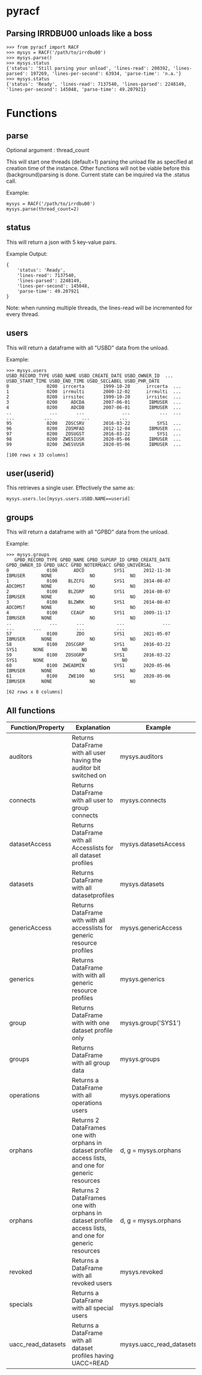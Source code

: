 # pyracf

## Parsing IRRDBU00 unloads like a boss

    >>> from pyracf import RACF
    >>> mysys = RACF('/path/to/irrdbu00')
    >>> mysys.parse()
    >>> mysys.status
    {'status': 'Still parsing your unload', 'lines-read': 200392, 'lines-parsed': 197269, 'lines-per-second': 63934, 'parse-time': 'n.a.'}
    >>> mysys.status
    {'status': 'Ready', 'lines-read': 7137540, 'lines-parsed': 2248149, 'lines-per-second': 145048, 'parse-time': 49.207921}
    
# Functions 

## parse

Optional argument : thread_count 

This will start one threads (default=1) parsing the unload file as specified at creation time of the instance. Other functions will not be viable before this (background)parsing is done. Current state can be inquired via the .status call.

Example:

    mysys = RACF('/path/to/irrdbu00')
    mysys.parse(thread_count=2)

## status

This will return a json with 5 key-value pairs.

Example Output:

    {
        'status': 'Ready', 
        'lines-read': 7137540, 
        'lines-parsed': 2248149, 
        'lines-per-second': 145048, 
        'parse-time': 49.207921
    }

Note: when running multiple threads, the lines-read will be incremented for every thread.

## users

This will return a dataframe with all "USBD" data from the unload.

Example:

    >>> mysys.users
    USBD_RECORD_TYPE USBD_NAME USBD_CREATE_DATE USBD_OWNER_ID  ... USBD_START_TIME USBD_END_TIME USBD_SECLABEL USBD_PHR_DATE
    0              0200  irrcerta       1999-10-20      irrcerta  ...                                                          
    1              0200  irrmulti       2000-12-02      irrmulti  ...                                                          
    2              0200  irrsitec       1999-10-20      irrsitec  ...                                                          
    3              0200     ADCDA       2007-06-01       IBMUSER  ...                                                          
    4              0200     ADCDB       2007-06-01       IBMUSER  ...                                                          
    ..              ...       ...              ...           ...  ...             ...           ...           ...           ...
    95             0200   ZOSCSRV       2016-03-22          SYS1  ...                                                          
    96             0200   ZOSMFAD       2012-12-04       IBMUSER  ...                                                          
    97             0200   ZOSUGST       2016-03-22          SYS1  ...                                                          
    98             0200  ZWESIUSR       2020-05-06       IBMUSER  ...                                                          
    99             0200  ZWESVUSR       2020-05-06       IBMUSER  ...                     
    
    [100 rows x 33 columns]  

## user(userid)

This retrieves a single user. Effectively the same as:

    mysys.users.loc[mysys.users.USBD.NAME==userid]

## groups

This will return a dataframe with all "GPBD" data from the unload.

Example:

    >>> mysys.groups
       GPBD_RECORD_TYPE GPBD_NAME GPBD_SUPGRP_ID GPBD_CREATE_DATE GPBD_OWNER_ID GPBD_UACC GPBD_NOTERMUACC GPBD_UNIVERSAL
    0              0100      ADCD           SYS1       2012-11-30       IBMUSER      NONE              NO             NO
    1              0100    BLZCFG           SYS1       2014-08-07       ADCDMST      NONE              NO             NO
    2              0100    BLZGRP           SYS1       2014-08-07       IBMUSER      NONE              NO             NO
    3              0100    BLZWRK           SYS1       2014-08-07       ADCDMST      NONE              NO             NO
    4              0100     CEAGP           SYS1       2009-11-17       IBMUSER      NONE              NO             NO
    ..              ...       ...            ...              ...           ...       ...             ...            ...
    57             0100       ZDO           SYS1       2021-05-07       IBMUSER      NONE              NO             NO
    58             0100   ZOSCGRP           SYS1       2016-03-22          SYS1      NONE              NO             NO
    59             0100   ZOSUGRP           SYS1       2016-03-22          SYS1      NONE              NO             NO
    60             0100  ZWEADMIN           SYS1       2020-05-06       IBMUSER      NONE              NO             NO
    61             0100    ZWE100           SYS1       2020-05-06       IBMUSER      NONE              NO             NO

    [62 rows x 8 columns]

## All functions

| Function/Property | Explanation | Example |
|---|---|---|
| auditors | Returns DataFrame with all user having the auditor bit switched on | mysys.auditors |
| connects | Returns DataFrame with all user to group connects | mysys.connects |
| datasetAccess | Returns DataFrame with all Accesslists for all dataset profiles | mysys.datasetsAccess |
| datasets | Returns DataFrame with all datasetprofiles | mysys.datasets |
| genericAccess | Returns DataFrame with with all accesslists for generic resource profiles | mysys.genericAccess
| generics | Returns DataFrame with with all generic resource profiles | mysys.generics 
| group | Returns DataFrame with with one dataset profile only | mysys.group('SYS1') |
| groups | Returns DataFrame with all group data | mysys.groups |
| operations | Returns a DataFrame  with all operations users | mysys.operations |
| orphans | Returns 2 DataFrames one with orphans in dataset profile access lists, and one for generic resources | d, g = mysys.orphans |
| orphans | Returns 2 DataFrames one with orphans in dataset profile access lists, and one for generic resources | d, g = mysys.orphans |
| revoked | Returns a DataFrame  with all revoked users | mysys.revoked |
| specials | Returns a DataFrame  with all special users | mysys.specials |
| uacc_read_datasets | Returns a DataFrame  with all dataset profiles having UACC=READ | mysys.uacc_read_datasets |




